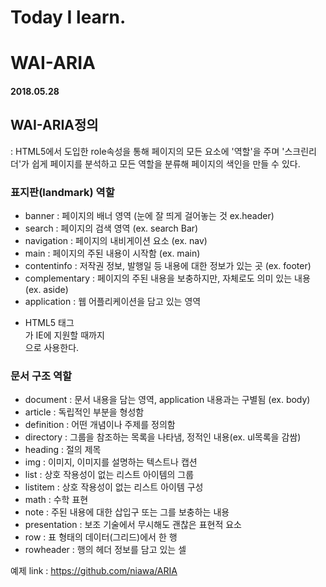 # Today I learn.
# WAI-ARIA

#### 2018.05.28

## WAI-ARIA정의
: HTML5에서 도입한 role속성을 통해 페이지의 모든 요소에 '역할'을 주며 '스크린리더'가 쉽게 페이지를 분석하고 모든 역할을 분류해 페이지의 색인을 만들 수 있다.

### 표지판(landmark) 역할
  - banner : 페이지의 배너 영역 (눈에 잘 띄게 걸어놓는 것 ex.header)
  - search : 페이지의 검색 영역 (ex. search Bar)
  - navigation : 페이지의 내비게이션 요소 (ex. nav)
  - main : 페이지의 주된 내용이 시작함 (ex. main)
  - contentinfo : 저작권 정보, 발행일 등 내용에 대한 정보가 있는 곳 (ex. footer)
  - complementary : 페이지의 주된 내용을 보충하지만, 자체로도 의미 있는 내용 (ex. aside)
  - application : 웹 어플리케이션을 담고 있는 영역

* HTML5 태그 <main>가 IE에 지원할 때까지 <main role="main">으로 사용한다.

### 문서 구조 역할
  - document : 문서 내용을 담는 영역, application 내용과는 구별됨 (ex. body)
  - article : 독립적인 부분을 형성함
  - definition : 어떤 개념이나 주제를 정의함
  - directory : 그룹을 참조하는 목록을 나타냄, 정적인 내용(ex. ul목록을 감쌈)
  - heading : 절의 제목
  - img : 이미지, 이미지를 설명하는 텍스트나 캡션
  - list : 상호 작용성이 없는 리스트 아이템의 그룹
  - listitem : 상호 작용성이 없는 리스트 아이템 구성
  - math : 수학 표현
  - note : 주된 내용에 대한 삽입구 또는 그를 보충하는 내용
  - presentation : 보조 기술에서 무시해도 괜찮은 표현적 요소 
  - row : 표 형태의 데이터(그리드)에서 한 행
  - rowheader : 행의 헤더 정보를 담고 있는 셀


예제 link : https://github.com/niawa/ARIA
